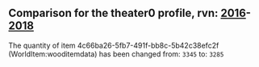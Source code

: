 ## Comparison for the theater0 profile, rvn: [2016](https://github.com/PRO100KatYT/FortniteProfileRevisions/tree/main/profiles/theater0/2016%20theater0.json)-[2018](https://github.com/PRO100KatYT/FortniteProfileRevisions/tree/main/profiles/theater0/2018%20theater0.json)

The quantity of item 4c66ba26-5fb7-491f-bb8c-5b42c38efc2f (WorldItem:wooditemdata) has been changed from: `3345` to: `3285`
<br><br>
